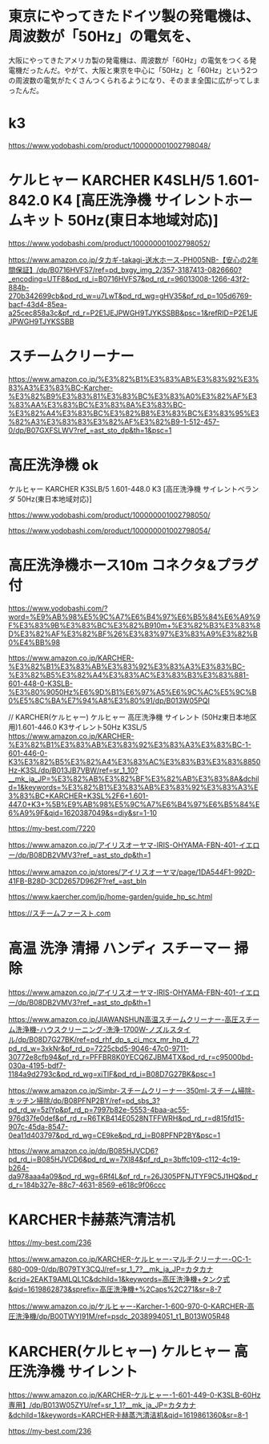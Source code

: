 # 東京にやってきたドイツ製の発電機は、周波数が「50Hz」の電気を、
大阪にやってきたアメリカ製の発電機は、周波数が「60Hz」の電気をつくる発電機だったんだ。やがて、大阪と東京を中心に「50Hz」と「60Hz」という2つの周波数の電気がたくさんつくられるようになり、そのまま全国に広がってしまったんだ。
# k3
https://www.yodobashi.com/product/100000001002798048/

# ケルヒャー KARCHER K4SLH/5 1.601-842.0 K4 [高圧洗浄機 サイレントホームキット 50Hz(東日本地域対応)]
https://www.yodobashi.com/product/100000001002798052/


https://www.amazon.co.jp/タカギ-takagi-送水ホース-PH005NB-【安心の2年間保証】/dp/B0716HVFS7/ref=pd_bxgy_img_2/357-3187413-0826660?_encoding=UTF8&pd_rd_i=B0716HVFS7&pd_rd_r=96013008-1266-43f2-884b-270b342699cb&pd_rd_w=u7LwT&pd_rd_wg=gHV35&pf_rd_p=105d6769-bacf-43d4-85ea-a25cec858a3c&pf_rd_r=P2E1JEJPWGH9TJYKSSBB&psc=1&refRID=P2E1JEJPWGH9TJYKSSBB


# スチームクリーナー


https://www.amazon.co.jp/%E3%82%B1%E3%83%AB%E3%83%92%E3%83%A3%E3%83%BC-Karcher-%E3%82%B9%E3%83%81%E3%83%BC%E3%83%A0%E3%82%AF%E3%83%AA%E3%83%BC%E3%83%8A%E3%83%BC-%E3%82%A4%E3%83%BC%E3%82%B8%E3%83%BC%E3%83%95%E3%82%A3%E3%83%83%E3%82%AF%E3%82%B9-1-512-457-0/dp/B07GXFSLWV?ref_=ast_sto_dp&th=1&psc=1

# 高圧洗浄機	ok
ケルヒャー KARCHER
K3SLB/5 1.601-448.0 K3 [高圧洗浄機 サイレントベランダ 50Hz(東日本地域対応)]

https://www.yodobashi.com/product/100000001002798050/

https://www.yodobashi.com/product/100000001002798054/


# 高圧洗浄機ホース10m コネクタ&プラグ付
https://www.yodobashi.com/?word=%E9%AB%98%E5%9C%A7%E6%B4%97%E6%B5%84%E6%A9%9F%E3%83%9B%E3%83%BC%E3%82%B910m+%E3%82%B3%E3%83%8D%E3%82%AF%E3%82%BF%26%E3%83%97%E3%83%A9%E3%82%B0%E4%BB%98


https://www.amazon.co.jp/KARCHER-%E3%82%B1%E3%83%AB%E3%83%92%E3%83%A3%E3%83%BC-%E3%82%B5%E3%82%A4%E3%83%AC%E3%83%B3%E3%83%881-601-448-0-K3SLB-%E3%80%9050Hz%E6%9D%B1%E6%97%A5%E6%9C%AC%E5%9C%B0%E5%8C%BA%E7%94%A8%E3%80%91/dp/B013W05PQI

// KARCHER(ケルヒャー) ケルヒャー 高圧洗浄機 サイレント (50Hz東日本地区用)1.601-446.0 K3サイレント50Hz K3SL/5
https://www.amazon.co.jp/KARCHER-%E3%82%B1%E3%83%AB%E3%83%92%E3%83%A3%E3%83%BC-1-601-446-0-K3%E3%82%B5%E3%82%A4%E3%83%AC%E3%83%B3%E3%83%8850Hz-K3SL/dp/B013JB7VBW/ref=sr_1_10?__mk_ja_JP=%E3%82%AB%E3%82%BF%E3%82%AB%E3%83%8A&dchild=1&keywords=%E3%82%B1%E3%83%AB%E3%83%92%E3%83%A3%E3%83%BC+KARCHER+K3SL%2F6+1.601-447.0+K3+%5B%E9%AB%98%E5%9C%A7%E6%B4%97%E6%B5%84%E6%A9%9F&qid=1620387049&s=diy&sr=1-10

https://my-best.com/7220

https://www.amazon.co.jp/アイリスオーヤマ-IRIS-OHYAMA-FBN-401-イエロー/dp/B08DB2VMV3?ref_=ast_sto_dp&th=1

 https://www.amazon.co.jp/stores/アイリスオーヤマ/page/1DA544F1-992D-41FB-B28D-3CD2657D962F?ref_=ast_bln
 
https://www.kaercher.com/jp/home-garden/guide_hp_sc.html

https://スチームファースト.com

# 高温 洗浄 清掃 ハンディ スチーマー 掃除 
https://www.amazon.co.jp/アイリスオーヤマ-IRIS-OHYAMA-FBN-401-イエロー/dp/B08DB2VMV3?ref_=ast_sto_dp&th=1

https://www.amazon.co.jp/JIAWANSHUN高温スチームクリーナー-高圧スチーム洗浄機-ハウスクリーニング-洗浄-1700W-ノズルスタイル/dp/B08D7G27BK/ref=pd_rhf_dp_s_ci_mcx_mr_hp_d_7?pd_rd_w=3xkNr&pf_rd_p=7225cbd5-9046-47c0-9711-30772e8cfb94&pf_rd_r=PFFBR8K0YECQ6ZJBM4TX&pd_rd_r=c95000bd-030a-4195-bdf7-1184a9d2793c&pd_rd_wg=xiTlF&pd_rd_i=B08D7G27BK&psc=1

https://www.amazon.co.jp/Simbr-スチームクリーナー-350ml-スチーム掃除-キッチン掃除/dp/B08PFNP2BY/ref=pd_sbs_3?pd_rd_w=5zIYp&pf_rd_p=7997b82e-5553-4baa-ac55-976d37fe0def&pf_rd_r=R6TKB414E0528NTFFWRH&pd_rd_r=d815fd15-907c-45da-8547-0ea11d403797&pd_rd_wg=CE9ke&pd_rd_i=B08PFNP2BY&psc=1

https://www.amazon.co.jp/dp/B085HJVCD6?pd_rd_i=B085HJVCD6&pd_rd_w=7Xl84&pf_rd_p=3bffc109-c112-4c19-b264-da978aaa4a09&pd_rd_wg=6Rf4L&pf_rd_r=26J305PFNJTYF9C5J1HQ&pd_rd_r=184b327e-88c7-4631-8569-e618c9f06ccc


# KARCHER卡赫蒸汽清洁机
https://my-best.com/236
 
 https://www.amazon.co.jp/KARCHER-ケルヒャー-マルチクリーナー-OC-1-680-009-0/dp/B079TY3CQJ/ref=sr_1_7?__mk_ja_JP=カタカナ&crid=2EAKT9AMLQL1C&dchild=1&keywords=高圧洗浄機+タンク式&qid=1619862873&sprefix=高圧洗浄機+%2Caps%2C271&sr=8-7

https://www.amazon.co.jp/ケルヒャー-Karcher-1-600-970-0-KARCHER-高圧洗浄機/dp/B00TWYI91M/ref=psdc_2038994051_t1_B013W05R48

# KARCHER(ケルヒャー) ケルヒャー 高圧洗浄機 サイレント 
https://www.amazon.co.jp/KARCHER-ケルヒャー-1-601-449-0-K3SLB-60Hz専用】/dp/B013W05ZYU/ref=sr_1_1?__mk_ja_JP=カタカナ&dchild=1&keywords=KARCHER卡赫蒸汽清洁机&qid=1619861360&sr=8-1

https://my-best.com/236
